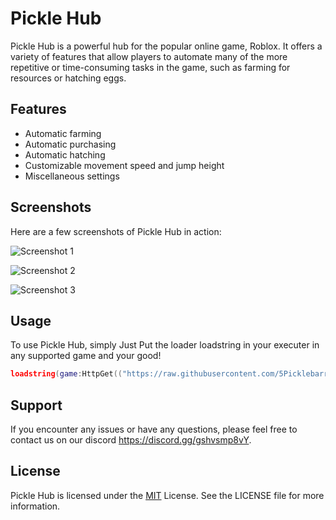 # Pickle Hub

Pickle Hub is a powerful hub for the popular online game, Roblox. It offers a variety of features that allow players to automate many of the more repetitive or time-consuming tasks in the game, such as farming for resources or hatching eggs. 

## Features

- Automatic farming
- Automatic purchasing
- Automatic hatching
- Customizable movement speed and jump height
- Miscellaneous settings

## Screenshots

Here are a few screenshots of Pickle Hub in action:

![Screenshot 1](https://cdn.discordapp.com/attachments/1072323369275498557/1076917514266755072/image.png)

![Screenshot 2](https://cdn.discordapp.com/attachments/1072323369275498557/1076918121044135936/image.png)

![Screenshot 3](https://cdn.discordapp.com/attachments/1072323369275498557/1076918566567284816/image.png)

## Usage

To use Pickle Hub, simply Just Put the loader loadstring in your executer in any supported game and your good!

```lua
loadstring(game:HttpGet(("https://raw.githubusercontent.com/5Picklebarry/Scripts/main/Pickle-Hub/Pickle-Hub-Loader.lua")))()
```

## Support

If you encounter any issues or have any questions, please feel free to contact us on our discord https://discord.gg/gshvsmp8vY.

## License

Pickle Hub is licensed under the [MIT](https://github.com/5Picklebarry/Scripts/blob/main/Pickle-Hub/LICENSE) License. See the LICENSE file for more information.
